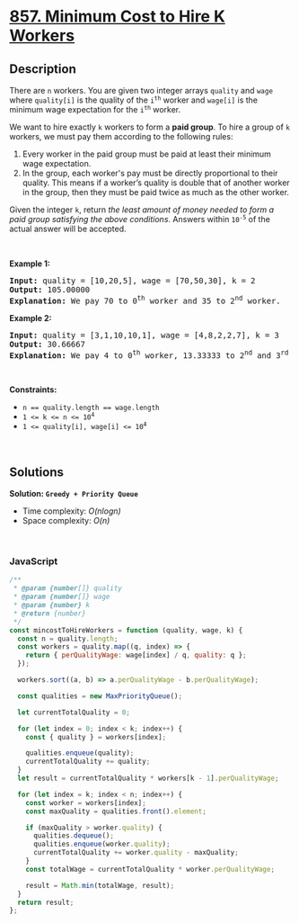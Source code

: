 # [857. Minimum Cost to Hire K Workers](https://leetcode.com/problems/minimum-cost-to-hire-k-workers)

## Description

<div class="elfjS" data-track-load="description_content"><p>There are <code>n</code> workers. You are given two integer arrays <code>quality</code> and <code>wage</code> where <code>quality[i]</code> is the quality of the <code>i<sup>th</sup></code> worker and <code>wage[i]</code> is the minimum wage expectation for the <code>i<sup>th</sup></code> worker.</p>

<p>We want to hire exactly <code>k</code> workers to form a <strong>paid group</strong>. To hire a group of <code>k</code> workers, we must pay them according to the following rules:</p>

<ol>
	<li>Every worker in the paid group must be paid at least their minimum wage expectation.</li>
	<li>In the group, each worker's pay must be directly proportional to their quality. This means if a worker’s quality is double that of another worker in the group, then they must be paid twice as much as the other worker.</li>
</ol>

<p>Given the integer <code>k</code>, return <em>the least amount of money needed to form a paid group satisfying the above conditions</em>. Answers within <code>10<sup>-5</sup></code> of the actual answer will be accepted.</p>

<p>&nbsp;</p>
<p><strong class="example">Example 1:</strong></p>

<pre><strong>Input:</strong> quality = [10,20,5], wage = [70,50,30], k = 2
<strong>Output:</strong> 105.00000
<strong>Explanation:</strong> We pay 70 to 0<sup>th</sup> worker and 35 to 2<sup>nd</sup> worker.
</pre>

<p><strong class="example">Example 2:</strong></p>

<pre><strong>Input:</strong> quality = [3,1,10,10,1], wage = [4,8,2,2,7], k = 3
<strong>Output:</strong> 30.66667
<strong>Explanation:</strong> We pay 4 to 0<sup>th</sup> worker, 13.33333 to 2<sup>nd</sup> and 3<sup>rd</sup> workers separately.
</pre>

<p>&nbsp;</p>
<p><strong>Constraints:</strong></p>

<ul>
	<li><code>n == quality.length == wage.length</code></li>
	<li><code>1 &lt;= k &lt;= n &lt;= 10<sup>4</sup></code></li>
	<li><code>1 &lt;= quality[i], wage[i] &lt;= 10<sup>4</sup></code></li>
</ul>
</div>

<p>&nbsp;</p>

## Solutions

**Solution: `Greedy + Priority Queue`**

- Time complexity: <em>O(nlogn)</em>
- Space complexity: <em>O(n)</em>

<p>&nbsp;</p>

### **JavaScript**

```js
/**
 * @param {number[]} quality
 * @param {number[]} wage
 * @param {number} k
 * @return {number}
 */
const mincostToHireWorkers = function (quality, wage, k) {
  const n = quality.length;
  const workers = quality.map((q, index) => {
    return { perQualityWage: wage[index] / q, quality: q };
  });

  workers.sort((a, b) => a.perQualityWage - b.perQualityWage);

  const qualities = new MaxPriorityQueue();

  let currentTotalQuality = 0;

  for (let index = 0; index < k; index++) {
    const { quality } = workers[index];

    qualities.enqueue(quality);
    currentTotalQuality += quality;
  }
  let result = currentTotalQuality * workers[k - 1].perQualityWage;

  for (let index = k; index < n; index++) {
    const worker = workers[index];
    const maxQuality = qualities.front().element;

    if (maxQuality > worker.quality) {
      qualities.dequeue();
      qualities.enqueue(worker.quality);
      currentTotalQuality += worker.quality - maxQuality;
    }
    const totalWage = currentTotalQuality * worker.perQualityWage;

    result = Math.min(totalWage, result);
  }
  return result;
};
```
